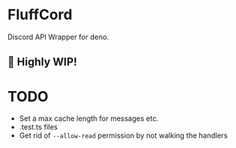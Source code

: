 # FluffCord

Discord API Wrapper for deno.

## 🚧 Highly WIP!

# TODO

- Set a max cache length for messages etc.
- .test.ts files
- Get rid of `--allow-read` permission by not walking the handlers
